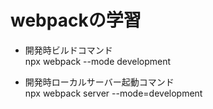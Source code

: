# webpackの学習  
- 開発時ビルドコマンド  
npx webpack --mode development

- 開発時ローカルサーバー起動コマンド  
npx webpack server  --mode=development
